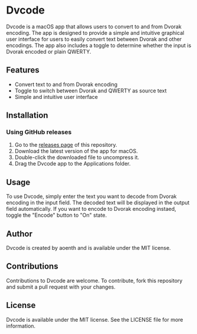# Dvcode

Dvcode is a macOS app that allows users to convert to and from Dvorak encoding. The app is designed to provide a simple and intuitive graphical user interface for users to easily convert text between Dvorak and other encodings. The app also includes a toggle to determine whether the input is Dvorak encoded or plain QWERTY.

## Features

- Convert text to and from Dvorak encoding
- Toggle to switch between Dvorak and QWERTY as source text
- Simple and intuitive user interface

## Installation

### Using GitHub releases

1. Go to the [releases page](https://github.com/aoenth/Dvcode/releases) of this repository.
2. Download the latest version of the app for macOS.
3. Double-click the downloaded file to uncompress it.
4. Drag the Dvcode app to the Applications folder.

## Usage

To use Dvcode, simply enter the text you want to decode from Dvorak encoding in the input field. The decoded text will be displayed in the output field automatically. If you want to encode to Dvorak encoding instaed, toggle the "Encode" button to "On" state.

## Author

Dvcode is created by aoenth and is available under the MIT license.

## Contributions

Contributions to Dvcode are welcome. To contribute, fork this repository and submit a pull request with your changes.

## License

Dvcode is available under the MIT license. See the LICENSE file for more information.

